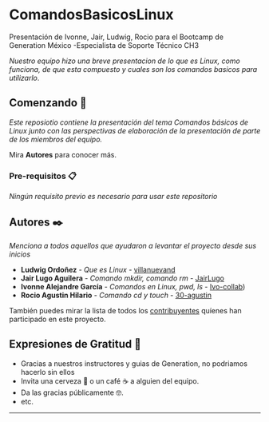 # ComandosBasicosLinux
Presentación de Ivonne, Jair, Ludwig, Rocio para el Bootcamp de Generation México -Especialista de Soporte Técnico CH3

_Nuestro equipo hizo una breve presentacion de lo que es Linux, como funciona, de que esta compuesto y cuales son los comandos basicos para utilizarlo_.

## Comenzando 🚀

_Este reposiotio contiene la presentación del tema *Comandos básicos de Linux* junto con las perspectivas de elaboración de la presentación de parte de los miembros del equipo._

Mira **Autores** para conocer más.

### Pre-requisitos 📋

_Ningún requisito previo es necesario para usar este repositorio_

## Autores ✒️

_Menciona a todos aquellos que ayudaron a levantar el proyecto desde sus inicios_

* **Ludwig Ordoñez** - *Que es Linux* - [villanuevand](https://github.com/villanuevand)
* **Jair Lugo Aguilera** - *Comando mkdir, comando rm* - [JairLugo](https://github.com/JairLugo)
* **Ivonne Alejandre García** - *Comandos en Linux, pwd, ls* - [Ivo-collab](https://github.com/Ivo-collab))
* **Rocio Agustin Hilario** - *Comando cd y touch* - [30-agustin]((https://github.com/30-agustin))

  
También puedes mirar la lista de todos los [contribuyentes](https://github.com/your/project/contributors) quíenes han participado en este proyecto. 

## Expresiones de Gratitud 🎁

* Gracias a nuestros instructores y guias de Generation, no podriamos hacerlo sin ellos
* Invita una cerveza 🍺 o un café ☕ a alguien del equipo. 
* Da las gracias públicamente 🤓.
* etc.



---
